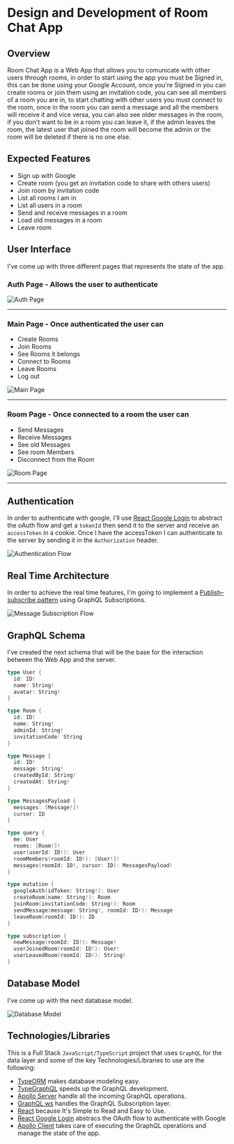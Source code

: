 # Design and Development of Room Chat App

## Overview

Room Chat App is a Web App that allows you to comunicate with other users through rooms, in order to start using the app you must be Signed in, this can be done using your Google Account, once you're Signed in you can create rooms or join them using an invitation code, you can see all members of a room you are in, to start chatting with other users you must connect to the room, once in the room you can send a message and all the members will receive it and vice versa, you can also see older messages in the room, if you don't want to be in a room you can leave it, if the admin leaves the room, the latest user that joined the room will become the admin or the room will be deleted if there is no one else.

## Expected Features

- Sign up with Google
- Create room (you get an invitation code to share with others users)
- Join room by invitation code
- List all rooms I am in
- List all users in a room
- Send and receive messages in a room
- Load old messages in a room
- Leave room

## User Interface

I've come up with three different pages that represents the state of the app.

### Auth Page - Allows the user to authenticate

![Auth Page](assets/AuthPage.png)

---

### Main Page - Once authenticated the user can

- Create Rooms
- Join Rooms
- See Rooms it belongs
- Connect to Rooms
- Leave Rooms
- Log out

![Main Page](assets/MainPage.png)

---

### Room Page - Once connected to a room the user can

- Send Messages
- Receive Messages
- See old Messages
- See room Members
- Disconnect from the Room

![Room Page](assets/RoomPage.png)

---

## Authentication

In order to authenticate with google, I'll use [React Google Login](https://github.com/anthonyjgrove/react-google-login) to abstract the oAuth flow and get a `tokenId` then send it to the server and receive an `accessToken` in a cookie. Once I have the accessToken I can authenticate to the server by sending it in the `Authorization` header.

![Authentication Flow](assets/AuthenticationFlow.png)

## Real Time Architecture

In order to achieve the real time features, I'm going to implement a [Publish–subscribe pattern](https://en.wikipedia.org/wiki/Publish%E2%80%93subscribe_pattern) using GraphQL Subscriptions.

![Message Subscription Flow](assets/MessageSubscriptionFlow.png)

## GraphQL Schema

I've created the next schema that will be the base for the interaction between the Web App and the server.

```go
type User {
  id: ID!
  name: String!
  avatar: String!
}

type Room {
  id: ID!
  name: String!
  adminId: String!
  invitationCode: String
}

type Message {
  id: ID!
  message: String!
  createdById: String!
  createdAt: String!
}

type MessagesPayload {
  messages: [Message!]!
  cursor: ID
}

type query {
  me: User
  rooms: [Room!]!
  user(userId: ID!): User
  roomMembers(roomId: ID!): [User!]!
  messages(roomId: ID!, cursor: ID): MessagesPayload!
}

type mutation {
  googleAuth(idToken: String!): User
  createRoom(name: String!): Room
  joinRoom(invitationCode: String!): Room
  sendMessage(message: String!, roomId: ID!): Message
  leaveRoom(roomId: ID!): ID
}

type subscription {
  newMessage(roomId: ID!): Message!
  userJoinedRoom(roomId: ID!): User!
  userLeavedRoom(roomId: ID!): String!
}
```

## Database Model

I've come up with the next database model.

![Database Model](assets/DatabaseModel.png)

## Technologies/Libraries

This is a Full Stack `JavaScript/TypeScript` project that uses `GraphQL` for the data layer and some of the key Technologies/Libraries to use are the following:

- [TypeORM](https://typeorm.io/#/) makes database modeling easy.
- [TypeGraphQL](https://typegraphql.com) speeds up the GraphQL development.
- [Apollo Server](https://www.apollographql.com/docs/apollo-server/) handle all the incoming GraphQL operations.
- [GraphQL ws](https://github.com/enisdenjo/graphql-ws) handles the GraphQL Subscription layer.
- [React](https://reactjs.org) because It's Simple to Read and Easy to Use.
- [React Google Login](https://github.com/anthonyjgrove/react-google-login) abstracs the OAuth flow to authenticate with Google
- [Apollo Client](https://www.apollographql.com/docs/react/) takes care of executing the GraphQL operations and manage the state of the app.
